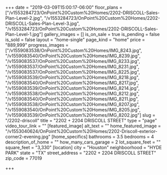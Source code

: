 +++
date = "2019-03-09T15:00:17-06:00"
floor_plans = ["/v1553284723/OnPoint%20Custom%20Homes/2202-DRISCOLL-Sales-Plan-Level-2.jpg", "/v1553284723/OnPoint%20Custom%20Homes/2202-DRISCOLL-Sales-Plan-Level-3.jpg", "/v1553284723/OnPoint%20Custom%20Homes/2202-DRISCOLL-Sales-Plan-Level-1.jpg"]
gallery_images = []
is_on_sale = true
is_pending = false
is_sold = false
layout = "home-single"
page_kind = "home"
price = "889,999"
progress_images = ["/v1559083538/OnPoint%20Custom%20Homes/IMG_8243.jpg", "/v1559083540/OnPoint%20Custom%20Homes/IMG_8239.jpg", "/v1559083537/OnPoint%20Custom%20Homes/IMG_8233.jpg", "/v1559083537/OnPoint%20Custom%20Homes/IMG_8231.jpg", "/v1559083537/OnPoint%20Custom%20Homes/IMG_8225.jpg", "/v1559083539/OnPoint%20Custom%20Homes/IMG_8218.jpg", "/v1559083540/OnPoint%20Custom%20Homes/IMG_8217.jpg", "/v1559083539/OnPoint%20Custom%20Homes/IMG_8214.jpg", "/v1559083538/OnPoint%20Custom%20Homes/IMG_8212.jpg", "/v1559083540/OnPoint%20Custom%20Homes/IMG_8211.jpg", "/v1559083538/OnPoint%20Custom%20Homes/IMG_8207.jpg", "/v1559083540/OnPoint%20Custom%20Homes/IMG_8205.jpg", "/v1559083539/OnPoint%20Custom%20Homes/IMG_8202.jpg"]
slug = "/2202-driscoll"
title = "2202 + 2204 DRISCOLL STREET"
type = "page"
video_tour_link = ""
[featured_image]
alt_text = ""
home_featured_image = "/v1553040624/OnPoint%20Custom%20Homes/2202-Driscoll-exterior-corner2-evening.jpg"
[home_specifics]
bathrooms = 3.5
bedrooms = 4
description_of_home = ""
how_many_cars_garage = 2
lot_square_feet = ""
square_feet = "3,330"
[location]
city = "Houston"
neighboorhood = "HYDE PARK"
state = "TX"
street_address = "2202 + 2204 DRISCOLL STREET"
zip_code = 77019

+++
